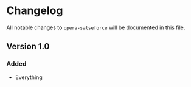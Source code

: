 # Changelog

All notable changes to `opera-salseforce` will be documented in this file.

## Version 1.0

### Added
- Everything
